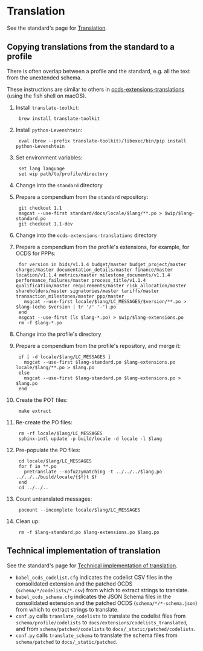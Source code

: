 # Translation

See the standard's page for [Translation](../../../standard/translation/index).

## Copying translations from the standard to a profile

There is often overlap between a profile and the standard, e.g. all the text from the unextended schema.

These instructions are similar to others in [ocds-extensions-translations](https://github.com/open-contracting/ocds-extensions-translations#populate-initial-translations) (using the fish shell on macOS).

1. Install `translate-toolkit`:

        brew install translate-toolkit

1. Install `python-Levenshtein`:

        eval (brew --prefix translate-toolkit)/libexec/bin/pip install python-Levenshtein

1. Set environment variables:

        set lang language
        set wip path/to/profile/directory

1. Change into the `standard` directory
1. Prepare a compendium from the `standard` repository:

        git checkout 1.1
        msgcat --use-first standard/docs/locale/$lang/**.po > $wip/$lang-standard.po
        git checkout 1.1-dev

1. Change into the `ocds-extensions-translations` directory
1. Prepare a compendium from the profile's extensions, for example, for OCDS for PPPs:

        for version in bids/v1.1.4 budget/master budget_project/master charges/master documentation_details/master finance/master location/v1.1.4 metrics/master milestone_documents/v1.1.4 performance_failures/master process_title/v1.1.4 qualification/master requirements/master risk_allocation/master shareholders/master signatories/master tariffs/master transaction_milestones/master ppp/master
          msgcat --use-first locale/$lang/LC_MESSAGES/$version/**.po > $lang-(echo $version | tr '/' '-').po
        end
        msgcat --use-first (ls $lang-*.po) > $wip/$lang-extensions.po
        rm -f $lang-*.po

1. Change into the profile's directory
1. Prepare a compendium from the profile's repository, and merge it:

        if [ -d locale/$lang/LC_MESSAGES ]
          msgcat --use-first $lang-standard.po $lang-extensions.po locale/$lang/**.po > $lang.po
        else
          msgcat --use-first $lang-standard.po $lang-extensions.po > $lang.po
        end

1. Create the POT files:

        make extract

1. Re-create the PO files:

        rm -rf locale/$lang/LC_MESSAGES
        sphinx-intl update -p build/locale -d locale -l $lang

1. Pre-populate the PO files:

        cd locale/$lang/LC_MESSAGES
        for f in **.po
          pretranslate --nofuzzymatching -t ../../../$lang.po ../../../build/locale/{$f}t $f
        end
        cd ../../..

1. Count untranslated messages:

        pocount --incomplete locale/$lang/LC_MESSAGES

1. Clean up:

        rm -f $lang-standard.po $lang-extensions.po $lang.po

## Technical implementation of translation

See the standard's page for [Technical implementation of translation](../../../standard/translation/implementation).

* `babel_ocds_codelist.cfg` indicates the codelist CSV files in the consolidated extension and the patched OCDS (`schema/*/codelists/*.csv`) from which to extract strings to translate.
* `babel_ocds_schema.cfg` indicates the JSON Schema files in the consolidated extension and the patched OCDS (`schema/*/*-schema.json`) from which to extract strings to translate.
* `conf.py` calls `translate_codelists` to translate the codelist files from `schema/profile/codelists` to `docs/extensions/codelists_translated`, and from `schema/patched/codelists` to `docs/_static/patched/codelists`.
* `conf.py` calls `translate_schema` to translate the schema files from `schema/patched` to `docs/_static/patched`.
